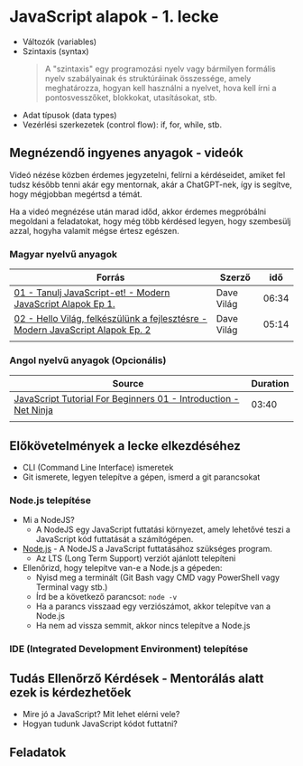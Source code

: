 # JavaScript alapok - 1. lecke

- Változók (variables)
- Szintaxis (syntax)
  > A "szintaxis" egy programozási nyelv
    vagy bármilyen formális nyelv szabályainak és struktúráinak összessége,
    amely meghatározza, hogyan kell használni a nyelvet, hova kell írni a pontosvesszőket, blokkokat, utasításokat, stb.
- Adat típusok (data types)
- Vezérlési szerkezetek (control flow): if, for, while, stb.

## Megnézendő ingyenes anyagok - videók

Videó nézése közben érdemes jegyzetelni, felírni a kérdéseidet,
amiket fel tudsz később tenni akár egy mentornak, akár a ChatGPT-nek, így is segítve,
hogy mégjobban megértsd a témát.

Ha a videó megnézése után marad időd, akkor érdemes megpróbálni megoldani a feladatokat,
hogy még több kérdésed legyen, hogy szembesülj azzal, hogyha valamit mégse értesz egészen. 

### Magyar nyelvű anyagok

| Forrás                                                                                                                             | Szerző     | idő   |
|------------------------------------------------------------------------------------------------------------------------------------|------------|-------|
| [01 - Tanulj JavaScript-et! - Modern JavaScript Alapok Ep 1.](https://youtu.be/IV8aGwttIv0?si=toaMSZkSN6Y7mjab)                    | Dave Világ | 06:34 |
| [02 - Hello Világ, felkészülünk a fejlesztésre - Modern JavaScript Alapok Ep. 2](https://youtu.be/aStmt8T0h5U?si=uJoS4qsX2YP42XW6) | Dave Világ | 05:14 |
|                                                                                                                                    |            |       |

### Angol nyelvű anyagok (Opcionális)

| Source                                                                                                              | Duration |
|---------------------------------------------------------------------------------------------------------------------|----------|
| [JavaScript Tutorial For Beginners 01 - Introduction - Net Ninja](https://youtu.be/qoSksQ4s_hg?si=2LZCQr9eQ01efLWo) | 03:40    |
|                                                                                                                     |          |




## Előkövetelmények a lecke elkezdéséhez

- CLI (Command Line Interface) ismeretek
- Git ismerete, legyen telepítve a gépen, ismerd a git parancsokat

### Node.js telepítése

- Mi a NodeJS?
  - A NodeJS egy JavaScript futtatási környezet, amely lehetővé teszi a JavaScript kód futtatását a számítógépen.
- [Node.js](https://nodejs.org/en/) - A NodeJS a JavaScript futtatásához szükséges program.
  - Az LTS (Long Term Support) verziót ajánlott telepíteni
- Ellenőrizd, hogy telepítve van-e a Node.js a gépeden:
  - Nyisd meg a terminált (Git Bash vagy CMD vagy PowerShell vagy Terminal vagy stb.)
  - Írd be a következő parancsot: `node -v`
  - Ha a parancs visszaad egy verziószámot, akkor telepítve van a Node.js
  - Ha nem ad vissza semmit, akkor nincs telepítve a Node.js

### IDE (Integrated Development Environment) telepítése


## Tudás Ellenőrző Kérdések - Mentorálás alatt ezek is kérdezhetőek

- Mire jó a JavaScript? Mit lehet elérni vele?
- Hogyan tudunk JavaScript kódot futtatni?


## Feladatok




